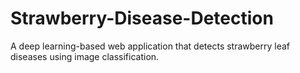 # Strawberry-Disease-Detection
A deep learning-based web application that detects strawberry leaf diseases using image classification.
